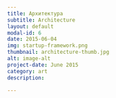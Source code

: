 ```yaml
---
title: Архитектура
subtitle: Architecture
layout: default
modal-id: 6
date: 2015-06-04
img: startup-framework.png
thumbnail: architecture-thumb.jpg
alt: image-alt
project-date: June 2015
category: art
description:

---
```

